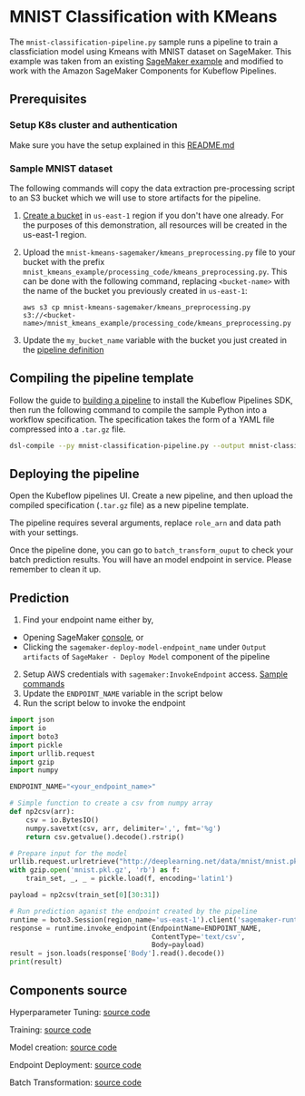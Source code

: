 # MNIST Classification with KMeans

The `mnist-classification-pipeline.py` sample runs a pipeline to train a classficiation model using Kmeans with MNIST dataset on SageMaker. This example was taken from an existing [SageMaker example](https://github.com/awslabs/amazon-sagemaker-examples/blob/master/sagemaker-python-sdk/1P_kmeans_highlevel/kmeans_mnist.ipynb) and modified to work with the Amazon SageMaker Components for Kubeflow Pipelines.

## Prerequisites 

### Setup K8s cluster and authentication
Make sure you have the setup explained in this [README.md](https://github.com/kubeflow/pipelines/blob/master/samples/contrib/aws-samples/README.md)

### Sample MNIST dataset

The following commands will copy the data extraction pre-processing script to an S3 bucket which we will use to store artifacts for the pipeline.

1. [Create a bucket](https://docs.aws.amazon.com/AmazonS3/latest/gsg/CreatingABucket.html) in `us-east-1` region if you don't have one already. 
For the purposes of this demonstration, all resources will be created in the us-east-1 region.

2. Upload the `mnist-kmeans-sagemaker/kmeans_preprocessing.py` file to your bucket with the prefix `mnist_kmeans_example/processing_code/kmeans_preprocessing.py`.
This can be done with the following command, replacing `<bucket-name>` with the name of the bucket you previously created in `us-east-1`:
    ```
    aws s3 cp mnist-kmeans-sagemaker/kmeans_preprocessing.py s3://<bucket-name>/mnist_kmeans_example/processing_code/kmeans_preprocessing.py
    ```

3. Update the `my_bucket_name` variable with the bucket you just created in the [pipeline definition](https://github.com/kubeflow/pipelines/blob/master/samples/contrib/aws-samples/mnist-kmeans-sagemaker/mnist-classification-pipeline.py#L18)

## Compiling the pipeline template

Follow the guide to [building a pipeline](https://www.kubeflow.org/docs/guides/pipelines/build-pipeline/) to install the Kubeflow Pipelines SDK, then run the following command to compile the sample Python into a workflow specification. The specification takes the form of a YAML file compressed into a `.tar.gz` file.

```bash
dsl-compile --py mnist-classification-pipeline.py --output mnist-classification-pipeline.tar.gz
```


## Deploying the pipeline

Open the Kubeflow pipelines UI. Create a new pipeline, and then upload the compiled specification (`.tar.gz` file) as a new pipeline template.

The pipeline requires several arguments, replace `role_arn` and data path with your settings.

Once the pipeline done, you can go to `batch_transform_ouput` to check your batch prediction results.
You will have an model endpoint in service. Please remember to clean it up.


## Prediction

1. Find your endpoint name either by,
  - Opening SageMaker [console](https://us-east-1.console.aws.amazon.com/sagemaker/home?region=us-east-1#/endpoints),  or
  - Clicking the `sagemaker-deploy-model-endpoint_name` under `Output artifacts` of `SageMaker - Deploy Model` component of the pipeline

2. Setup AWS credentials with `sagemaker:InvokeEndpoint` access. [Sample commands](https://sagemaker.readthedocs.io/en/stable/workflows/kubernetes/using_amazon_sagemaker_components.html#configure-permissions-to-run-predictions)
3. Update the `ENDPOINT_NAME` variable in the script below
4. Run the script below to invoke the endpoint

```python
import json
import io
import boto3
import pickle
import urllib.request
import gzip
import numpy

ENDPOINT_NAME="<your_endpoint_name>"

# Simple function to create a csv from numpy array
def np2csv(arr):
    csv = io.BytesIO()
    numpy.savetxt(csv, arr, delimiter=',', fmt='%g')
    return csv.getvalue().decode().rstrip()

# Prepare input for the model
urllib.request.urlretrieve("http://deeplearning.net/data/mnist/mnist.pkl.gz", "mnist.pkl.gz")
with gzip.open('mnist.pkl.gz', 'rb') as f:
    train_set, _, _ = pickle.load(f, encoding='latin1')

payload = np2csv(train_set[0][30:31])

# Run prediction aganist the endpoint created by the pipeline
runtime = boto3.Session(region_name='us-east-1').client('sagemaker-runtime')
response = runtime.invoke_endpoint(EndpointName=ENDPOINT_NAME,
                                   ContentType='text/csv',
                                   Body=payload)
result = json.loads(response['Body'].read().decode())
print(result)
```

## Components source

Hyperparameter Tuning:
  [source code](https://github.com/kubeflow/pipelines/tree/master/components/aws/sagemaker/hyperparameter_tuning/src)

Training:
  [source code](https://github.com/kubeflow/pipelines/tree/master/components/aws/sagemaker/train/src)

Model creation:
  [source code](https://github.com/kubeflow/pipelines/tree/master/components/aws/sagemaker/model/src)

Endpoint Deployment:
  [source code](https://github.com/kubeflow/pipelines/tree/master/components/aws/sagemaker/deploy/src)

Batch Transformation:
  [source code](https://github.com/kubeflow/pipelines/tree/master/components/aws/sagemaker/batch_transform/src)
